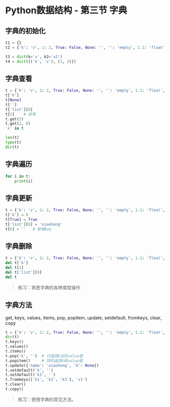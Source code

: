 # Python数据结构 - 第三节 字典

## 字典的初始化
```python
t1 = {}
t2 = {'k': 'v', 1: 2, True: False, None: '', '': 'empty', 1.1: 'float', 'list': [1, 2]}

t3 = dict(k='v', k2='v2')
t4 = dict([('k', 'v'), (1, 2)])
```

## 字典查看
```python
t = {'k': 'v', 1: 2, True: False, None: '', '': 'empty', 1.1: 'float', 'list': [1, 2]}
t['k']
t[None]
t['']
t['list'][0]
t[2]    # 异常
t.get(2)
t.get(2, 0)
'k' in t

len(t)
type(t)
dir(t)
```

## 字典遍历
```python
for i in t:
    print(i)
```

## 字典更新
```python
t = {'k': 'v', 1: 2, True: False, None: '', '': 'empty', 1.1: 'float', 'list': [1, 2]}
t['k'] = 0
t[True] = True
t['list'][0] = 'xiaohong' 
t[6] = ''   # 新增key
```

## 字典删除
```python
t = {'k': 'v', 1: 2, True: False, None: '', '': 'empty', 1.1: 'float', 'list': [1, 2]}
del t['k']    
del t[1]   
del t['list'][0] 
del t
```
> 练习：熟悉字典的各种类型操作

## 字典方法
get, keys, values, items, pop, popitem, update, setdefault, fromkeys, clear, copy
```python
t = {'k': 'v', 1: 2, True: False, None: '', '': 'empty', 1.1: 'float', 'list': [1, 2]}
dir(t)
t.keys()
t.values()
t.items()
t.pop('k', '')  # 只返回k对应value值
t.popitem()     # 同时返回k和value值
t.update({'name': 'xiaohong', 'k': None})
t.setdefault('k', '')
t.setdefault('k1', '')
t.fromkeys(['k1', 'k2', 'k3'], 'v1')
t.clear()
t.copy() 
```
> 练习：使用字典的常见方法。
